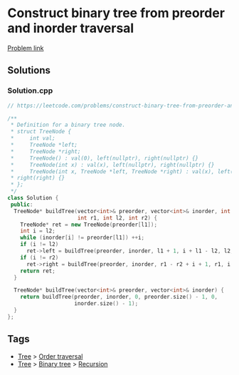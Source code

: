 # Construct binary tree from preorder and inorder traversal

[Problem link](https://leetcode.com/problems/construct-binary-tree-from-preorder-and-inorder-traversal)

## Solutions


### Solution.cpp
```cpp
// https://leetcode.com/problems/construct-binary-tree-from-preorder-and-inorder-traversal

/**
 * Definition for a binary tree node.
 * struct TreeNode {
 *     int val;
 *     TreeNode *left;
 *     TreeNode *right;
 *     TreeNode() : val(0), left(nullptr), right(nullptr) {}
 *     TreeNode(int x) : val(x), left(nullptr), right(nullptr) {}
 *     TreeNode(int x, TreeNode *left, TreeNode *right) : val(x), left(left),
 * right(right) {}
 * };
 */
class Solution {
 public:
  TreeNode* buildTree(vector<int>& preorder, vector<int>& inorder, int l1,
                      int r1, int l2, int r2) {
    TreeNode* ret = new TreeNode(preorder[l1]);
    int i = l2;
    while (inorder[i] != preorder[l1]) ++i;
    if (i != l2)
      ret->left = buildTree(preorder, inorder, l1 + 1, i + l1 - l2, l2, i - 1);
    if (i != r2)
      ret->right = buildTree(preorder, inorder, r1 - r2 + i + 1, r1, i + 1, r2);
    return ret;
  }

  TreeNode* buildTree(vector<int>& preorder, vector<int>& inorder) {
    return buildTree(preorder, inorder, 0, preorder.size() - 1, 0,
                     inorder.size() - 1);
  }
};
```
## Tags

* [Tree](/Collections/tree.md#tree) > [Order traversal](/Collections/tree.md#order-traversal)
* [Tree](/Collections/tree.md#tree) > [Binary tree](/Collections/tree.md#binary-tree) > [Recursion](/Collections/tree.md#recursion)
